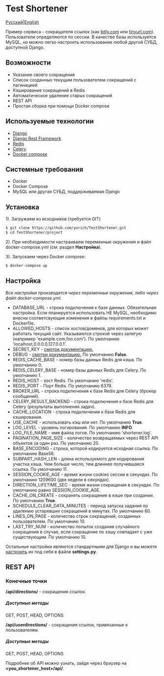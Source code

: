 # Test Shortener
[Русский](./README_RU.MD)|[English](./README.MD)

Пример сервиса - сокращателя ссылок (как [bitly.com][6] или [tinyurl.com][8]). 
Пользователи определяются по сессии.
В качестве базы используется MySQL, но можно легко настроить использование 
любой другой СУБД, доступной Django. 

## Возможности
- Указание своего сокращения
- Список созданных текущим пользователем сокращений с пагинацией
- Кэширование сокращений в Redis
- Автоматическое удаление старых сокращений
- REST API
- Простая сборка при помощи Docker compose

## Используемые технологии
- [Django][1]
- [Django Rest Framework][2]
- [Redis][3]
- [Celery][4]
- [Docker compose][5]

## Системные требования
- Docker
- Docker Compose
- MySQL или другая СУБД, поддерживаемая Django 

## Установка

1). Загружаем из исходников (требуется GIT)
```sh
$ git clone https://github.com/yorich/TestShortener.git
$ cd TestShortener/project
```

2). При необходимости настраиваем переменные окружения и файл docker-compose.yml (см. раздел **Настройка**).

3). Запускаем через Docker compose:
```sh
$ docker-compose up
```
## Настройка
*Все настройки производятся через переменные окружения, либо через файл docker-compose.yml.*
- DATABASE_URL - строка подключения к базе данных. Обязательная настройка. Если планируется использовать НЕ MySQL, 
необходимо внесни соответсвующие изменения в файлы requirements.txt и Dockerfile.
- ALLOWED_HOSTS - список хостов/доменов, для которых может работать текущий сайт. Указываются строкой 
через запятую (например 'example.com,foo.com'). По умолчанию 'localhost,0.0.0.0,127.0.0.1'.
- SECRET_KEY - [смотри документацию.][9] 
- DEBUG - [смотри документацию.][10] По умолчанию **False**.  
- REDIS_CACHE_BASE - номер базы данных Redis для кэша. По умолчанию 0. 
- REDIS_CELERY_BASE - номер базы данных Redis для Celery. По умолчанию 1.
- REDIS_HOST - хост Redis. По умолчанию 'redis'. 
- REDIS_PORT - Порт Redis. По умолчанию 6379.
- BROKER_URL - строка подключения к базе Redis для Celery (брокер сообщений).
- CELERY_RESULT_BACKEND - строка подключения к базе Redis для Celery (результаты выполнения задач). 
- CACHE_LOCATION - строка подключения к базе Redis для кэширования.
- USE_CACHE - использовать кэш или нет. По умолчанию **True**.
- LOG_LEVEL - уровень логирования. По умолчанию **INFO**.
- LOG_FILE_NAME - имя файла логов. По умолчанию 'shortener.log'.
- PAGINATION_PAGE_SIZE - количество возвращаемых через REST API объектов за один раз. По умолчанию 20.  
- BASE_ENCODING - строка, которой кодируется исходная ссылка. По умолчанию Base56.
- SUBPART_HASH_LEN - длина используемого для кодирования участка хэша. Чем больше число, тем длиннее получившаяся ссылка. По умолчанию 11.
- SESSION_COOKIE_AGE - время жизни cookies сессии в секундах. По умолчанию 1209600 (две недели в секундах).
- DIRECTION_LIFETIME_SEC - время жизни сокращения в секундах. По умолчанию равно SESSION_COOKIE_AGE.
- CACHE_ON_CREATE - сохранять сокращение в кэше при создании. По умолчанию **True**.
- SCHEDULE_CLEAR_DATA_MINUTES - период запуска задания по удалению устаревших сокращений в минутах. По умолчанию 60. 
- LINES_ON_PAGE - количество строк сокращений, созданных пользователем. По умолчанию 10.
- LAST_TRY_NUM - количество попыток создания случайного сокращения в случае, если сокращение по хэшу совпадает с уже существующим. По умолчанию 10.

Остальные настройки являются стандартными для Django и вы можете [настроить][7] их под себя в файле **settings.py**.

## REST API
### Конечные точки

**/api/directions/** - сокращения ссылок. 

##### Доступные методы

GET, POST, HEAD, OPTIONS

**/api/userdirections/** - сокращения ссылок, привязанные к пользователям.

##### Доступные методы

GET, POST, HEAD, OPTIONS

Подробнее об API можно узнать, зайдя через браузер на **<you_shortener_host>/api/**.

 [1]: https://www.djangoproject.com/
 [2]: https://www.django-rest-framework.org/
 [3]: https://redis.io/
 [4]: http://www.celeryproject.org/
 [5]: https://docs.docker.com/compose/
 [6]: https://bitly.com/
 [7]: https://docs.djangoproject.com/en/2.2/topics/settings/
 [8]: https://tinyurl.com/
 [9]: https://docs.djangoproject.com/en/2.2/ref/settings/#std:setting-SECRET_KEY
 [10]: https://docs.djangoproject.com/en/2.2/ref/settings/#std:setting-DEBUG
